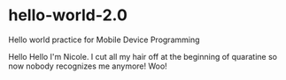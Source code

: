 # hello-world-2.0
Hello world practice for Mobile Device Programming

Hello Hello I'm Nicole. I cut all my hair off at the beginning of quaratine so now nobody recognizes me anymore! Woo!
